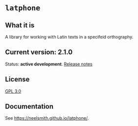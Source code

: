 # `latphone`



## What it is

A library for working with Latin texts in a specifeid orthography.

## Current version: 2.1.0


Status:  **active development**. [Release notes](releases.md)


## License

[GPL 3.0](https://opensource.org/licenses/gpl-3.0.html)


## Documentation

See <https://neelsmith.github.io/latphone/>.
